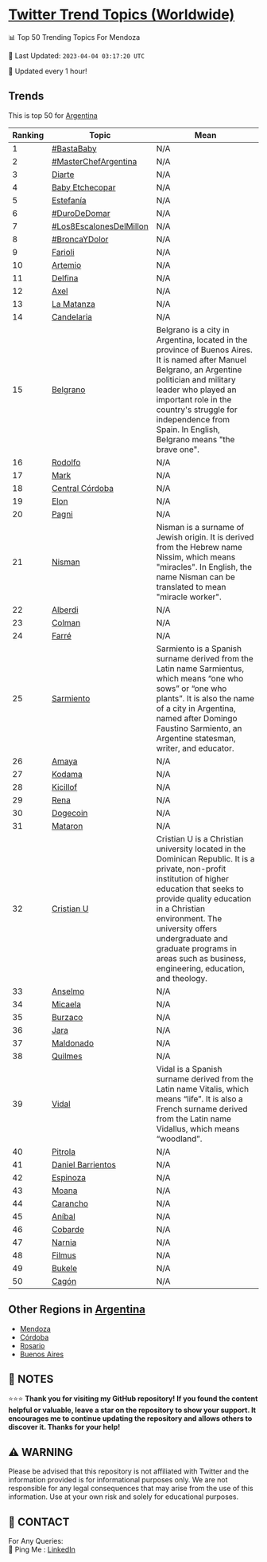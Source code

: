 [Twitter Trend Topics (Worldwide)](https://github.com/ErcinDedeoglu/Twitter-Trend-Topics)
==========


📊 Top 50 Trending Topics For Mendoza

📆 Last Updated: `2023-04-04 03:17:20 UTC`

🔧 Updated every 1 hour!


## Trends

This is top 50 for [Argentina](</Argentina>)

| Ranking | Topic | Mean |
| ------- | ------------ | ------------ |
| 1 | [#BastaBaby](http://twitter.com/search?q=%23BastaBaby) | N/A |
| 2 | [#MasterChefArgentina](http://twitter.com/search?q=%23MasterChefArgentina) | N/A |
| 3 | [Diarte](http://twitter.com/search?q=Diarte) | N/A |
| 4 | [Baby Etchecopar](http://twitter.com/search?q=Baby+Etchecopar) | N/A |
| 5 | [Estefanía](http://twitter.com/search?q=Estefan%c3%ada) | N/A |
| 6 | [#DuroDeDomar](http://twitter.com/search?q=%23DuroDeDomar) | N/A |
| 7 | [#Los8EscalonesDelMillon](http://twitter.com/search?q=%23Los8EscalonesDelMillon) | N/A |
| 8 | [#BroncaYDolor](http://twitter.com/search?q=%23BroncaYDolor) | N/A |
| 9 | [Farioli](http://twitter.com/search?q=Farioli) | N/A |
| 10 | [Artemio](http://twitter.com/search?q=Artemio) | N/A |
| 11 | [Delfina](http://twitter.com/search?q=Delfina) | N/A |
| 12 | [Axel](http://twitter.com/search?q=Axel) | N/A |
| 13 | [La Matanza](http://twitter.com/search?q=La+Matanza) | N/A |
| 14 | [Candelaria](http://twitter.com/search?q=Candelaria) | N/A |
| 15 | [Belgrano](http://twitter.com/search?q=Belgrano) | Belgrano is a city in Argentina, located in the province of Buenos Aires. It is named after Manuel Belgrano, an Argentine politician and military leader who played an important role in the country's struggle for independence from Spain. In English, Belgrano means "the brave one". |
| 16 | [Rodolfo](http://twitter.com/search?q=Rodolfo) | N/A |
| 17 | [Mark](http://twitter.com/search?q=Mark) | N/A |
| 18 | [Central Córdoba](http://twitter.com/search?q=Central+C%c3%b3rdoba) | N/A |
| 19 | [Elon](http://twitter.com/search?q=Elon) | N/A |
| 20 | [Pagni](http://twitter.com/search?q=Pagni) | N/A |
| 21 | [Nisman](http://twitter.com/search?q=Nisman) | Nisman is a surname of Jewish origin. It is derived from the Hebrew name Nissim, which means "miracles". In English, the name Nisman can be translated to mean "miracle worker". |
| 22 | [Alberdi](http://twitter.com/search?q=Alberdi) | N/A |
| 23 | [Colman](http://twitter.com/search?q=Colman) | N/A |
| 24 | [Farré](http://twitter.com/search?q=Farr%c3%a9) | N/A |
| 25 | [Sarmiento](http://twitter.com/search?q=Sarmiento) | Sarmiento is a Spanish surname derived from the Latin name Sarmientus, which means “one who sows” or “one who plants”. It is also the name of a city in Argentina, named after Domingo Faustino Sarmiento, an Argentine statesman, writer, and educator. |
| 26 | [Amaya](http://twitter.com/search?q=Amaya) | N/A |
| 27 | [Kodama](http://twitter.com/search?q=Kodama) | N/A |
| 28 | [Kicillof](http://twitter.com/search?q=Kicillof) | N/A |
| 29 | [Rena](http://twitter.com/search?q=Rena) | N/A |
| 30 | [Dogecoin](http://twitter.com/search?q=Dogecoin) | N/A |
| 31 | [Mataron](http://twitter.com/search?q=Mataron) | N/A |
| 32 | [Cristian U](http://twitter.com/search?q=Cristian+U) | Cristian U is a Christian university located in the Dominican Republic. It is a private, non-profit institution of higher education that seeks to provide quality education in a Christian environment. The university offers undergraduate and graduate programs in areas such as business, engineering, education, and theology. |
| 33 | [Anselmo](http://twitter.com/search?q=Anselmo) | N/A |
| 34 | [Micaela](http://twitter.com/search?q=Micaela) | N/A |
| 35 | [Burzaco](http://twitter.com/search?q=Burzaco) | N/A |
| 36 | [Jara](http://twitter.com/search?q=Jara) | N/A |
| 37 | [Maldonado](http://twitter.com/search?q=Maldonado) | N/A |
| 38 | [Quilmes](http://twitter.com/search?q=Quilmes) | N/A |
| 39 | [Vidal](http://twitter.com/search?q=Vidal) | Vidal is a Spanish surname derived from the Latin name Vitalis, which means “life”. It is also a French surname derived from the Latin name Vidallus, which means “woodland”. |
| 40 | [Pitrola](http://twitter.com/search?q=Pitrola) | N/A |
| 41 | [Daniel Barrientos](http://twitter.com/search?q=Daniel+Barrientos) | N/A |
| 42 | [Espinoza](http://twitter.com/search?q=Espinoza) | N/A |
| 43 | [Moana](http://twitter.com/search?q=Moana) | N/A |
| 44 | [Carancho](http://twitter.com/search?q=Carancho) | N/A |
| 45 | [Aníbal](http://twitter.com/search?q=An%c3%adbal) | N/A |
| 46 | [Cobarde](http://twitter.com/search?q=Cobarde) | N/A |
| 47 | [Narnia](http://twitter.com/search?q=Narnia) | N/A |
| 48 | [Filmus](http://twitter.com/search?q=Filmus) | N/A |
| 49 | [Bukele](http://twitter.com/search?q=Bukele) | N/A |
| 50 | [Cagón](http://twitter.com/search?q=Cag%c3%b3n) | N/A |



## Other Regions in [Argentina](</Argentina>)

* [Mendoza](</Argentina/Mendoza.md>)
* [Córdoba](</Argentina/Córdoba.md>)
* [Rosario](</Argentina/Rosario.md>)
* [Buenos Aires](</Argentina/Buenos Aires.md>)



## 📝 NOTES

⭐⭐⭐ **Thank you for visiting my GitHub repository! If you found the content helpful or valuable, leave a star on the repository to show your support. It encourages me to continue updating the repository and allows others to discover it. Thanks for your help!**


## ⚠️ WARNING

Please be advised that this repository is not affiliated with Twitter and the information provided is for informational purposes only. We are not responsible for any legal consequences that may arise from the use of this information. Use at your own risk and solely for educational purposes.


## 📨 CONTACT

 For Any Queries:  
            🏓 Ping Me : [LinkedIn](https://www.linkedin.com/in/ercindedeoglu/)
